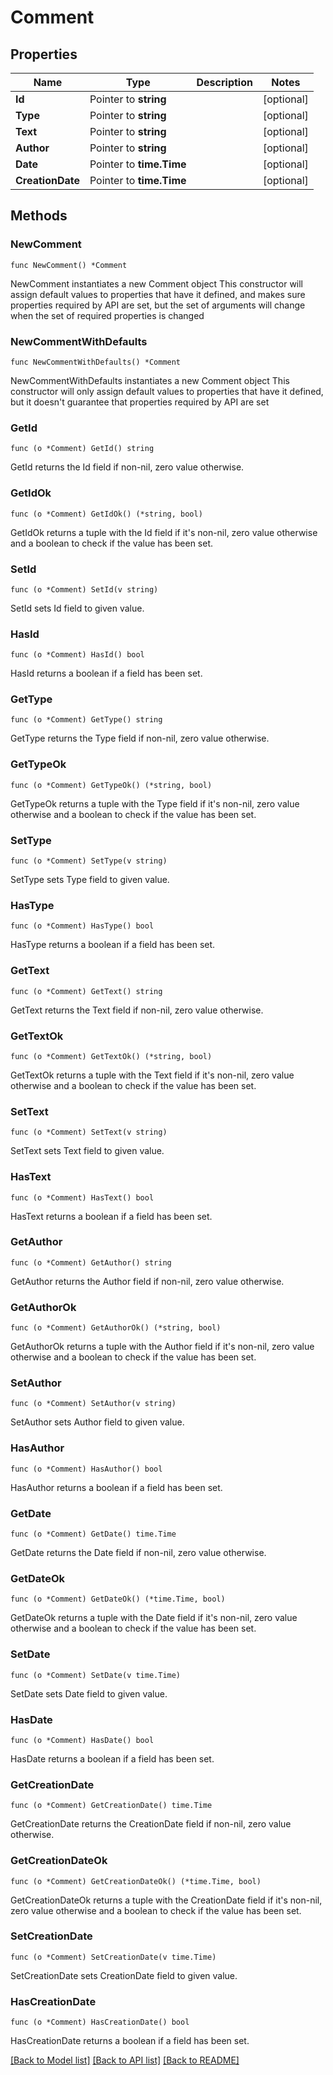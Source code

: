 # Comment

## Properties

Name | Type | Description | Notes
------------ | ------------- | ------------- | -------------
**Id** | Pointer to **string** |  | [optional] 
**Type** | Pointer to **string** |  | [optional] 
**Text** | Pointer to **string** |  | [optional] 
**Author** | Pointer to **string** |  | [optional] 
**Date** | Pointer to **time.Time** |  | [optional] 
**CreationDate** | Pointer to **time.Time** |  | [optional] 

## Methods

### NewComment

`func NewComment() *Comment`

NewComment instantiates a new Comment object
This constructor will assign default values to properties that have it defined,
and makes sure properties required by API are set, but the set of arguments
will change when the set of required properties is changed

### NewCommentWithDefaults

`func NewCommentWithDefaults() *Comment`

NewCommentWithDefaults instantiates a new Comment object
This constructor will only assign default values to properties that have it defined,
but it doesn't guarantee that properties required by API are set

### GetId

`func (o *Comment) GetId() string`

GetId returns the Id field if non-nil, zero value otherwise.

### GetIdOk

`func (o *Comment) GetIdOk() (*string, bool)`

GetIdOk returns a tuple with the Id field if it's non-nil, zero value otherwise
and a boolean to check if the value has been set.

### SetId

`func (o *Comment) SetId(v string)`

SetId sets Id field to given value.

### HasId

`func (o *Comment) HasId() bool`

HasId returns a boolean if a field has been set.

### GetType

`func (o *Comment) GetType() string`

GetType returns the Type field if non-nil, zero value otherwise.

### GetTypeOk

`func (o *Comment) GetTypeOk() (*string, bool)`

GetTypeOk returns a tuple with the Type field if it's non-nil, zero value otherwise
and a boolean to check if the value has been set.

### SetType

`func (o *Comment) SetType(v string)`

SetType sets Type field to given value.

### HasType

`func (o *Comment) HasType() bool`

HasType returns a boolean if a field has been set.

### GetText

`func (o *Comment) GetText() string`

GetText returns the Text field if non-nil, zero value otherwise.

### GetTextOk

`func (o *Comment) GetTextOk() (*string, bool)`

GetTextOk returns a tuple with the Text field if it's non-nil, zero value otherwise
and a boolean to check if the value has been set.

### SetText

`func (o *Comment) SetText(v string)`

SetText sets Text field to given value.

### HasText

`func (o *Comment) HasText() bool`

HasText returns a boolean if a field has been set.

### GetAuthor

`func (o *Comment) GetAuthor() string`

GetAuthor returns the Author field if non-nil, zero value otherwise.

### GetAuthorOk

`func (o *Comment) GetAuthorOk() (*string, bool)`

GetAuthorOk returns a tuple with the Author field if it's non-nil, zero value otherwise
and a boolean to check if the value has been set.

### SetAuthor

`func (o *Comment) SetAuthor(v string)`

SetAuthor sets Author field to given value.

### HasAuthor

`func (o *Comment) HasAuthor() bool`

HasAuthor returns a boolean if a field has been set.

### GetDate

`func (o *Comment) GetDate() time.Time`

GetDate returns the Date field if non-nil, zero value otherwise.

### GetDateOk

`func (o *Comment) GetDateOk() (*time.Time, bool)`

GetDateOk returns a tuple with the Date field if it's non-nil, zero value otherwise
and a boolean to check if the value has been set.

### SetDate

`func (o *Comment) SetDate(v time.Time)`

SetDate sets Date field to given value.

### HasDate

`func (o *Comment) HasDate() bool`

HasDate returns a boolean if a field has been set.

### GetCreationDate

`func (o *Comment) GetCreationDate() time.Time`

GetCreationDate returns the CreationDate field if non-nil, zero value otherwise.

### GetCreationDateOk

`func (o *Comment) GetCreationDateOk() (*time.Time, bool)`

GetCreationDateOk returns a tuple with the CreationDate field if it's non-nil, zero value otherwise
and a boolean to check if the value has been set.

### SetCreationDate

`func (o *Comment) SetCreationDate(v time.Time)`

SetCreationDate sets CreationDate field to given value.

### HasCreationDate

`func (o *Comment) HasCreationDate() bool`

HasCreationDate returns a boolean if a field has been set.


[[Back to Model list]](../README.md#documentation-for-models) [[Back to API list]](../README.md#documentation-for-api-endpoints) [[Back to README]](../README.md)


